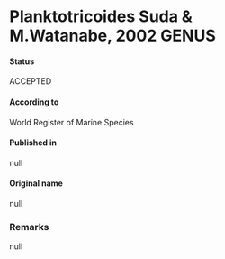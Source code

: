 # Planktotricoides Suda & M.Watanabe, 2002 GENUS

#### Status
ACCEPTED

#### According to
World Register of Marine Species

#### Published in
null

#### Original name
null

### Remarks
null